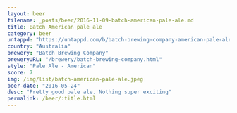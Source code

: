 ```yaml
---
layout: beer
filename: _posts/beer/2016-11-09-batch-american-pale-ale.md
title: Batch American pale ale
category: beer
untappd: "https://untappd.com/b/batch-brewing-company-american-pale-ale/535499"
country: "Australia"
brewery: "Batch Brewing Company"
breweryURL: "/brewery/batch-brewing-company.html"
style: "Pale Ale - American"
score: 7
img: /img/list/batch-american-pale-ale.jpeg
beer-date: "2016-05-24"
desc: "Pretty good pale ale. Nothing super exciting"
permalink: /beer/:title.html
---
```

